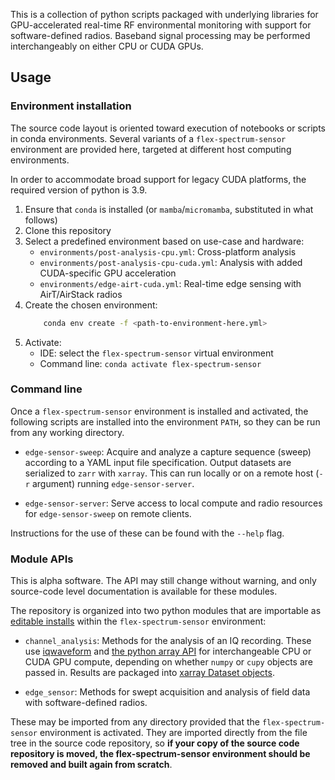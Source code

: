 This is a collection of python scripts packaged with underlying libraries for GPU-accelerated real-time RF environmental monitoring with support for software-defined radios. Baseband signal processing may be performed interchangeably on either CPU or CUDA GPUs.

## Usage

### Environment installation
The source code layout is oriented toward execution of notebooks or scripts in conda environments. Several variants of a `flex-spectrum-sensor` environment are provided here, targeted at different host computing environments.

In order to accommodate broad support for legacy CUDA platforms, the required version of python is 3.9.

1. Ensure that `conda` is installed (or `mamba`/`micromamba`, substituted in what follows)
2. Clone this repository
3. Select a predefined environment based on use-case and hardware:
    - `environments/post-analysis-cpu.yml`: Cross-platform analysis
    - `environments/post-analysis-cpu-cuda.yml`: Analysis with added CUDA-specific GPU acceleration
    - `environments/edge-airt-cuda.yml`: Real-time edge sensing with AirT/AirStack radios
4. Create the chosen environment:
    ```sh
        conda env create -f <path-to-environment-here.yml>
    ```
4. Activate:
    - IDE: select the `flex-spectrum-sensor` virtual environment 
    - Command line: `conda activate flex-spectrum-sensor`


### Command line
Once a `flex-spectrum-sensor` environment is installed and activated, the following scripts are installed into the environment `PATH`, so they can be run from any working directory.

* `edge-sensor-sweep`: Acquire and analyze a capture sequence (sweep) according to a YAML input file specification.
  Output datasets are serialized to `zarr` with `xarray`.
  This can run locally or on a remote host (`-r` argument) running `edge-sensor-server`.

* `edge-sensor-server`: Serve access to local compute and radio resources for `edge-sensor-sweep` on remote clients.

Instructions for the use of these can be found with the `--help` flag. 

### Module APIs
This is alpha software. The API may still change without warning, and only source-code level documentation is available for these modules.

The repository is organized into two python modules that are importable as [editable installs](https://setuptools.pypa.io/en/latest/userguide/development_mode.html) within the `flex-spectrum-sensor` environment:

* `channel_analysis`: Methods for the analysis of an IQ recording. These use [iqwaveform](https://github.com/dgkuester/iqwaveform) and [the python array API](https://data-apis.org/array-api/latest/) for interchangeable CPU or CUDA GPU compute, depending on whether `numpy` or `cupy` objects are passed in. Results are packaged into [xarray Dataset objects](https://docs.xarray.dev/en/stable/generated/xarray.Dataset.html).

* `edge_sensor`: Methods for swept acquisition and analysis of field data with software-defined radios.

These may be imported from any directory provided that the `flex-spectrum-sensor` environment is activated. They are imported directly from the file tree in the source code repository, so __if your copy of the source code repository is moved, the flex-spectrum-sensor environment should be removed and built again from scratch__.